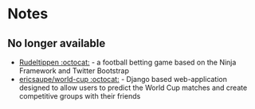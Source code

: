 # Notes


## No longer available

- [Rudeltippen :octocat:](https://github.com/svenkubiak/Rudeltippen) - a football betting game based on the Ninja Framework and Twitter Bootstrap
- [ericsaupe/world-cup :octocat:](https://github.com/ericsaupe/world-cup) - Django based web-application designed to allow users to predict the World Cup matches and create competitive groups with their friends
